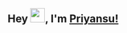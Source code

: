 ## Hey <img src="https://github.com/TheDudeThatCode/TheDudeThatCode/blob/master/Assets/Hi.gif" width="29">, I'm [Priyansu!](https://www.linkedin.com/in/priyansu1/) 
